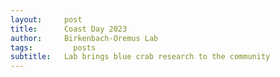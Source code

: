 ```yaml
---
layout:     post
title:      Coast Day 2023
author:     Birkenbach-Oremus Lab
tags: 		  posts
subtitle:  	Lab brings blue crab research to the community
---
```

<!-- Start Writing Below in Markdown -->
